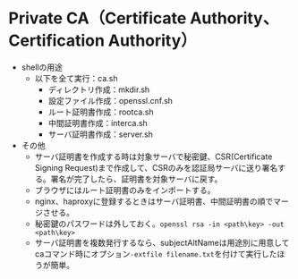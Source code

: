 # Private CA（Certificate Authority、Certification Authority）
- shellの用途
  - 以下を全て実行：ca.sh
    - ディレクトリ作成：mkdir.sh
    - 設定ファイル作成：openssl.cnf.sh
    - ルート証明書作成：rootca.sh
    - 中間証明書作成：interca.sh
    - サーバ証明書作成：server.sh
- その他
  - サーバ証明書を作成する時は対象サーバで秘密鍵、CSR(Certificate Signing Request)まで作成して、CSRのみを認証局サーバに送り署名する。署名が完了したら、証明書を対象サーバに戻す。
  - ブラウザにはルート証明書のみをインポートする。
  - nginx、haproxyに登録するときはサーバ証明書、中間証明書の順でマージさせる。
  - 秘密鍵のパスワードは外しておく。`openssl rsa -in <path\key> -out <path\key>`
  - サーバ証明書を複数発行するなら、subjectAltNameは用途別に用意してcaコマンド時にオプション`-extfile filename.txt`を付けて実行したほうが簡単。
